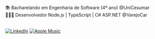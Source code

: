 📚 Bacharelando em Engenharia de Software (4º ano) @UniCesumar  
👨🏻‍💻 Desenvolvedor Node.js | TypeScript | C# ASP.NET @VarejoCar  
\
\
[![LinkedIn](https://img.shields.io/badge/linkedin-%230077B5.svg?style=for-the-badge&logo=linkedin&logoColor=white)](https://www.linkedin.com/in/albertogaleazzo) [![Apple Music](https://img.shields.io/badge/Apple_Music-9933CC?style=for-the-badge&logo=apple-music&logoColor=white)](https://music.apple.com/profile/albertogaleazzo)
